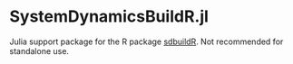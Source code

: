 # SystemDynamicsBuildR.jl
Julia support package for the R package [sdbuildR](https://kcevers.github.io/sdbuildR/). Not recommended for standalone use.
